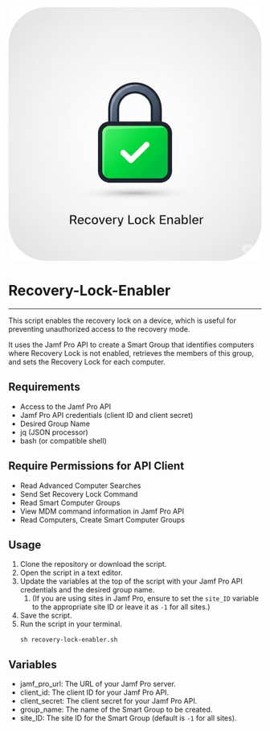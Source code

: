 ![Recover Lock Enabler](./Images/rlockenabler.png)

# Recovery-Lock-Enabler
---


This script enables the recovery lock on a device, which is useful for preventing unauthorized access to the recovery mode.

It uses the Jamf Pro API to create a Smart Group that identifies computers where Recovery Lock is not enabled, retrieves the members of this group, and sets the Recovery Lock for each computer.

## Requirements
- Access to the Jamf Pro API
- Jamf Pro API credentials (client ID and client secret)
- Desired Group Name
- jq (JSON processor)
- bash (or compatible shell)

## Require Permissions for API Client
- Read Advanced Computer Searches
- Send Set Recovery Lock Command
- Read Smart Computer Groups
- View MDM command information in Jamf Pro API
- Read Computers, Create Smart Computer Groups

## Usage
1. Clone the repository or download the script.
2. Open the script in a text editor.
3. Update the variables at the top of the script with your Jamf Pro API credentials and the desired group name.
   1. (If you are using sites in Jamf Pro, ensure to set the `site_ID` variable to the appropriate site ID or leave it as `-1` for all sites.)
4. Save the script.
5. Run the script in your terminal. 
    ```shell
    sh recovery-lock-enabler.sh
    ```

## Variables
- jamf_pro_url: The URL of your Jamf Pro server.
- client_id: The client ID for your Jamf Pro API.
- client_secret: The client secret for your Jamf Pro API.
- group_name: The name of the Smart Group to be created.
- site_ID: The site ID for the Smart Group (default is `-1` for all sites).